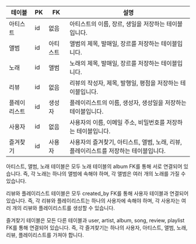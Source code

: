 | 테이블    | PK   | FK   | 설명                                       |
| ------ | ---- | ---- | ---------------------------------------- |
| 아티스트   | id   | 없음   | 아티스트의 이름, 장르, 생일을 저장하는 테이블입니다.           |
| 앨범     | id   | 아티스트 | 앨범의 제목, 발매일, 장르를 저장하는 테이블입니다.            |
| 노래     | id   | 앨범   | 노래의 제목, 발매일, 장르를 저장하는 테이블입니다.            |
| 리뷰     | id   | 없음   | 리뷰의 작성자, 제목, 발행일, 평점을 저장하는 테이블입니다.       |
| 플레이리스트 | id   | 생성자  | 플레이리스트의 이름, 생성자, 생성일을 저장하는 테이블입니다.       |
| 사용자    | id   | 없음   | 사용자의 이름, 이메일 주소, 비밀번호를 저장하는 테이블입니다.      |
| 즐겨찾기   | id   | 사용자  | 사용자의 즐겨찾기, 아티스트, 앨범, 노래, 리뷰, 플레이리스트를 저장하는 테이블입니다. |

아티스트, 앨범, 노래 테이블은 모두 노래 테이블의 album FK를 통해 서로 연결되어 있습니다. 즉, 각 노래는 하나의 앨범에 속해야 하며, 각 앨범은 여러 개의 노래를 가질 수 있습니다.

리뷰와 플레이리스트 테이블은 모두 created_by FK를 통해 사용자 테이블과 연결되어 있습니다. 즉, 각 리뷰와 플레이리스트는 하나의 사용자에 속해야 하며, 각 사용자는 여러 개의 리뷰와 플레이리스트를 생성할 수 있습니다.

즐겨찾기 테이블은 모든 다른 테이블과 user, artist, album, song, review, playlist FK를 통해 연결되어 있습니다. 즉, 각 즐겨찾기는 하나의 사용자, 아티스트, 앨범, 노래, 리뷰, 플레이리스트를 가져야 합니다.

